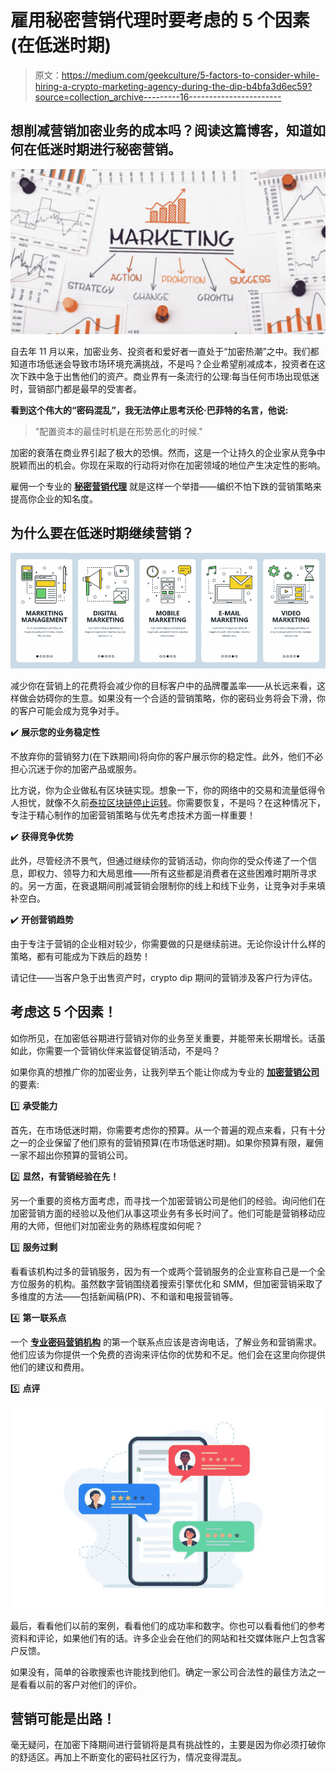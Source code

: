 # 雇用秘密营销代理时要考虑的 5 个因素(在低迷时期)

> 原文：<https://medium.com/geekculture/5-factors-to-consider-while-hiring-a-crypto-marketing-agency-during-the-dip-b4bfa3d6ec59?source=collection_archive---------16----------------------->

## 想削减营销加密业务的成本吗？阅读这篇博客，知道如何在低迷时期进行秘密营销。

![](img/51e60c65110b51293a1cf0dccacbf88b.png)

自去年 11 月以来，加密业务、投资者和爱好者一直处于“加密热潮”之中。我们都知道市场低迷会导致市场环境充满挑战，不是吗？企业希望削减成本，投资者在这次下跌中急于出售他们的资产。商业界有一条流行的公理:每当任何市场出现低迷时，营销部门都是最早的受害者。

**看到这个伟大的“密码混乱”，我无法停止思考沃伦·巴菲特的名言，他说:**

> "配置资本的最佳时机是在形势恶化的时候."

加密的衰落在商业界引起了极大的恐惧。然而，这是一个让持久的企业家从竞争中脱颖而出的机会。你现在采取的行动将对你在加密领域的地位产生决定性的影响。

雇佣一个专业的 [**秘密营销代理**](https://www.appdupe.com/crypto-marketing-services?utm_source=Medium-Geekculture&utm_medium=Blog&utm_campaign=Narmatha) 就是这样一个举措——编织不怕下跌的营销策略来提高你企业的知名度。

## **为什么要在低迷时期继续营销？**

![](img/566c8e86cabcc2824bbf299d58aca865.png)

减少你在营销上的花费将会减少你的目标客户中的品牌覆盖率——从长远来看，这样做会妨碍你的生意。如果没有一个合适的营销策略，你的密码业务将会下滑，你的客户可能会成为竞争对手。

✔️ **展示您的业务稳定性**

不放弃你的营销努力(在下跌期间)将向你的客户展示你的稳定性。此外，他们不必担心沉迷于你的加密产品或服务。

比方说，你为企业做私有区块链实现。想象一下，你的网络中的交易和流量低得令人担忧，就像不久前[泰拉区块链停止运转](https://www.livemint.com/market/cryptocurrency/terra-blockchain-halted-again-as-crypto-luna-crashes-11652427543403.html)。你需要恢复，不是吗？在这种情况下，专注于精心制作的加密营销策略与优先考虑技术方面一样重要！

✔️ **获得竞争优势**

此外，尽管经济不景气，但通过继续你的营销活动，你向你的受众传递了一个信息，即权力、领导力和大局思维——所有这些都是消费者在这些困难时期所寻求的。另一方面，在衰退期间削减营销会限制你的线上和线下业务，让竞争对手来填补空白。

✔️ **开创营销趋势**

由于专注于营销的企业相对较少，你需要做的只是继续前进。无论你设计什么样的策略，都有可能成为下跌后的趋势！

请记住——当客户急于出售资产时，crypto dip 期间的营销涉及客户行为评估。

## **考虑这 5 个因素！**

如你所见，在加密低谷期进行营销对你的业务至关重要，并能带来长期增长。话虽如此，你需要一个营销伙伴来监督促销活动，不是吗？

如果你真的想推广你的加密业务，让我列举五个能让你成为专业的 [**加密营销公司**](https://www.appdupe.com/crypto-marketing-services?utm_source=Medium-Geekculture&utm_medium=Blog&utm_campaign=Narmatha) 的要素:

1️⃣ **承受能力**

首先，在市场低迷时期，你需要考虑你的预算。从一个普遍的观点来看，只有十分之一的企业保留了他们原有的营销预算(在市场低迷时期)。如果你预算有限，雇佣一家不超出你预算的营销公司。

2️⃣ **显然，有营销经验在先！**

另一个重要的资格方面考虑，而寻找一个加密营销公司是他们的经验。询问他们在加密营销方面的经验以及他们从事这项业务有多长时间了。他们可能是营销移动应用的大师，但他们对加密业务的熟练程度如何呢？

3️⃣ **服务过剩**

看看该机构过多的营销服务，因为有一个或两个营销服务的企业宣称自己是一个全方位服务的机构。虽然数字营销围绕着搜索引擎优化和 SMM，但加密营销采取了多维度的方法——包括新闻稿(PR)、不和谐和电报营销等。

4️⃣ **第一联系点**

一个 [**专业密码营销机构**](https://www.appdupe.com/crypto-marketing-services?utm_source=Medium-Geekculture&utm_medium=Blog&utm_campaign=Narmatha) 的第一个联系点应该是咨询电话，了解业务和营销需求。他们应该为你提供一个免费的咨询来评估你的优势和不足。他们会在这里向你提供他们的建议和费用。

5️⃣ **点评**

![](img/9577801d470cdd2b8612afc714afeba3.png)

最后，看看他们以前的案例，看看他们的成功率和数字。你也可以看看他们的参考资料和评论，如果他们有的话。许多企业会在他们的网站和社交媒体账户上包含客户反馈。

如果没有，简单的谷歌搜索也许能找到他们。确定一家公司合法性的最佳方法之一是看看以前的客户对他们的评价。

## **营销可能是出路！**

毫无疑问，在加密下降期间进行营销将是具有挑战性的，主要是因为你必须打破你的舒适区。再加上不断变化的密码社区行为，情况变得混乱。